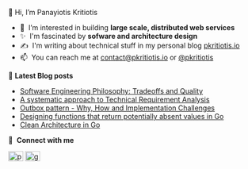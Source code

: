 👋 Hi, I’m Panayiotis Kritiotis
- :monocle_face: &nbsp;I’m interested in building **large scale, distributed web services**
- ✨ &nbsp;I'm fascinated by **sofware and architecture design**
- :writing_hand:&nbsp;&nbsp;I'm writing about technical stuff in my personal blog [pkritiotis.io](https://pkritiotis.io)
- 📫 &nbsp;You can reach me at contact@pkritiotis.io or [@pkritiotis](https://twitter.com/pkritiotis)


:page_facing_up:&nbsp;**Latest Blog posts**<br>
<!-- BLOG-POST-LIST:START -->
- [Software Engineering Philosophy: Tradeoffs and Quality](http://pkritiotis.io/software-engineering-philosophy-tradeoffs-quality/)
- [A systematic approach to Technical Requirement Analysis](http://pkritiotis.io/technical-requirement-analysis-systematic-approach/)
- [Outbox pattern - Why, How and Implementation Challenges](http://pkritiotis.io/outbox-pattern-implementation-challenges/)
- [Designing functions that return potentially absent values in Go](http://pkritiotis.io/go-design-functions-returning-absent-values/)
- [Clean Architecture in Go](http://pkritiotis.io/clean-architecture-in-golang/)
<!-- BLOG-POST-LIST:END -->


🔗 &nbsp;**Connect with me**
<p align="left">
<a href="https://twitter.com/pkritiotis" target="blank"><img align="center" src="https://raw.githubusercontent.com/rahuldkjain/github-profile-readme-generator/master/src/images/icons/Social/twitter.svg" alt="pkritiotis" height="20" width="30" /></a>
<a href="https://linkedin.com/in/pkritiotis" target="blank"><img align="center" src="https://raw.githubusercontent.com/rahuldkjain/github-profile-readme-generator/master/src/images/icons/Social/linked-in-alt.svg" alt="gautamkrishnar" height="20" width="30" /></a>

<!---
pkritiotis/pkritiotis is a ✨ special ✨ repository because its `README.md` (this file) appears on your GitHub profile.
You can click the Preview link to take a look at your changes.
--->
